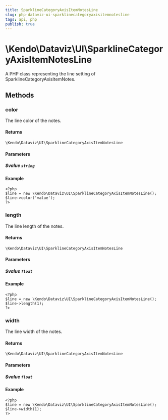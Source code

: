 ```yaml
---
title: SparklineCategoryAxisItemNotesLine
slug: php-dataviz-ui-sparklinecategoryaxisitemnotesline
tags: api, php
publish: true
---
```


# \Kendo\Dataviz\UI\SparklineCategoryAxisItemNotesLine

A PHP class representing the line setting of SparklineCategoryAxisItemNotes.


## Methods

### color
The line color of the notes.

#### Returns
`\Kendo\Dataviz\UI\SparklineCategoryAxisItemNotesLine`

#### Parameters

##### $value `string`



#### Example 
    <?php
    $line = new \Kendo\Dataviz\UI\SparklineCategoryAxisItemNotesLine();
    $line->color('value');
    ?>

### length
The line length of the notes.

#### Returns
`\Kendo\Dataviz\UI\SparklineCategoryAxisItemNotesLine`

#### Parameters

##### $value `float`



#### Example 
    <?php
    $line = new \Kendo\Dataviz\UI\SparklineCategoryAxisItemNotesLine();
    $line->length(1);
    ?>

### width
The line width of the notes.

#### Returns
`\Kendo\Dataviz\UI\SparklineCategoryAxisItemNotesLine`

#### Parameters

##### $value `float`



#### Example 
    <?php
    $line = new \Kendo\Dataviz\UI\SparklineCategoryAxisItemNotesLine();
    $line->width(1);
    ?>

 
